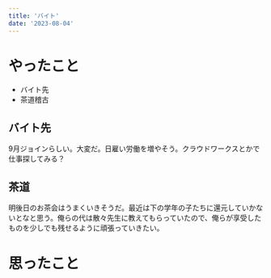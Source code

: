 ```yaml
---
title: 'バイト'
date: '2023-08-04'
---
```


# やったこと

- バイト先
- 茶道稽古

## バイト先


9月ジョインらしい。大変だ。日雇い労働を増やそう。クラウドワークスとかで仕事探してみる？


## 茶道


明後日のお茶会はうまくいきそうだ。最近は下の学年の子たちに還元していかないとなと思う。俺らの代は散々先生に教えてもらっていたので、俺らが享受したものを少しでも残せるように頑張っていきたい。


# 思ったこと

